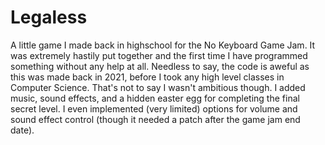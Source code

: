 # Legaless
A little game I made back in highschool for the No Keyboard Game Jam. It was extremely hastily put together and the first time I have programmed something without any help at all. Needless to say, the code is aweful as this was made back in 2021, before I took any high level classes in Computer Science. That's not to say I wasn't ambitious though. I added music, sound effects, and a hidden easter egg for completing the final secret level. I even implemented (very limited) options for volume and sound effect control (though it needed a patch after the game jam end date).
